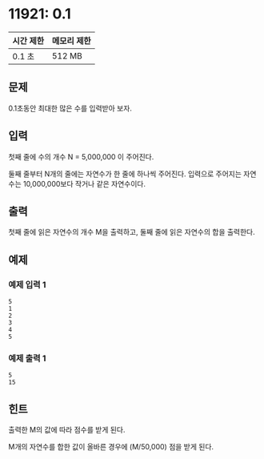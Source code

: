 # 11921: 0.1

|시간 제한|메모리 제한|
|--------|----------|
|0.1 초|512 MB|

## 문제
0.1초동안 최대한 많은 수를 입력받아 보자.

## 입력
첫째 줄에 수의 개수 N = 5,000,000 이 주어진다.

둘째 줄부터 N개의 줄에는 자연수가 한 줄에 하나씩 주어진다. 입력으로 주어지는 자연수는 10,000,000보다 작거나 같은 자연수이다.

## 출력
첫째 줄에 읽은 자연수의 개수 M을 출력하고, 둘째 줄에 읽은 자연수의 합을 출력한다.

## 예제
### 예제 입력 1
```
5
1
2
3
4
5
```
### 예제 출력 1
```
5
15
```

## 힌트
출력한 M의 값에 따라 점수를 받게 된다.

M개의 자연수를 합한 값이 올바른 경우에 (M/50,000) 점을 받게 된다.
